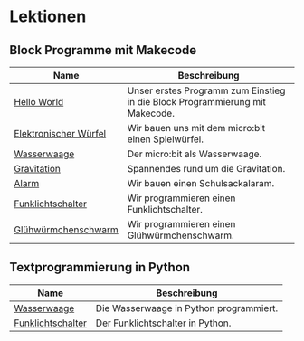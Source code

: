 # Lektionen

## Block Programme mit Makecode

|Name|Beschreibung|
|-|-|
|[Hello World](10_hello_world/lesson.md) | Unser erstes Programm zum Einstieg in die Block Programmierung mit Makecode.|
|[Elektronischer Würfel](20_dice/lesson.md) | Wir bauen uns mit dem micro:bit einen Spielwürfel.|
|[Wasserwaage](30_level/lesson.md) | Der micro:bit als Wasserwaage.|
|[Gravitation](40_gravity/lesson.md) | Spannendes rund um die Gravitation.|
|[Alarm](50_alarm/lesson.md) | Wir bauen einen Schulsackalaram.|
|[Funklichtschalter](60_lightswitch/lesson.md) | Wir programmieren einen Funklichtschalter.|
|[Glühwürmchenschwarm](70_firefly/lesson.md) | Wir programmieren einen Glühwürmchenschwarm.|



## Textprogrammierung in Python

|Name|Beschreibung|
|-|-|
|[Wasserwaage](32_level_python/lesson.md)| Die Wasserwaage in Python programmiert. |
|[Funklichtschalter](62_lightswitch_python/lesson.md) | Der Funklichtschalter in Python. |
